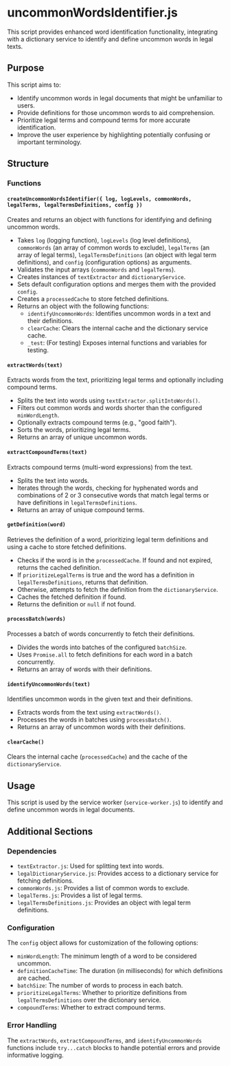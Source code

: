 # uncommonWordsIdentifier.js

This script provides enhanced word identification functionality, integrating with a dictionary service to identify and define uncommon words in legal texts.

## Purpose

This script aims to:

* Identify uncommon words in legal documents that might be unfamiliar to users.
* Provide definitions for those uncommon words to aid comprehension.
* Prioritize legal terms and compound terms for more accurate identification.
* Improve the user experience by highlighting potentially confusing or important terminology.

## Structure

### Functions

#### `createUncommonWordsIdentifier({ log, logLevels, commonWords, legalTerms, legalTermsDefinitions, config })`

Creates and returns an object with functions for identifying and defining uncommon words.

* Takes `log` (logging function), `logLevels` (log level definitions), `commonWords` (an array of common words to exclude), `legalTerms` (an array of legal terms), `legalTermsDefinitions` (an object with legal term definitions), and `config` (configuration options) as arguments.
* Validates the input arrays (`commonWords` and `legalTerms`).
* Creates instances of `textExtractor` and `dictionaryService`.
* Sets default configuration options and merges them with the provided `config`.
* Creates a `processedCache` to store fetched definitions.
* Returns an object with the following functions:
  * `identifyUncommonWords`: Identifies uncommon words in a text and their definitions.
  * `clearCache`: Clears the internal cache and the dictionary service cache.
  * `_test`: (For testing) Exposes internal functions and variables for testing.

#### `extractWords(text)`

Extracts words from the text, prioritizing legal terms and optionally including compound terms.

* Splits the text into words using `textExtractor.splitIntoWords()`.
* Filters out common words and words shorter than the configured `minWordLength`.
* Optionally extracts compound terms (e.g., "good faith").
* Sorts the words, prioritizing legal terms.
* Returns an array of unique uncommon words.

#### `extractCompoundTerms(text)`

Extracts compound terms (multi-word expressions) from the text.

* Splits the text into words.
* Iterates through the words, checking for hyphenated words and combinations of 2 or 3 consecutive words that match legal terms or have definitions in `legalTermsDefinitions`.
* Returns an array of unique compound terms.

#### `getDefinition(word)`

Retrieves the definition of a word, prioritizing legal term definitions and using a cache to store fetched definitions.

* Checks if the word is in the `processedCache`. If found and not expired, returns the cached definition.
* If `prioritizeLegalTerms` is true and the word has a definition in `legalTermsDefinitions`, returns that definition.
* Otherwise, attempts to fetch the definition from the `dictionaryService`.
* Caches the fetched definition if found.
* Returns the definition or `null` if not found.

#### `processBatch(words)`

Processes a batch of words concurrently to fetch their definitions.

* Divides the words into batches of the configured `batchSize`.
* Uses `Promise.all` to fetch definitions for each word in a batch concurrently.
* Returns an array of words with their definitions.

#### `identifyUncommonWords(text)`

Identifies uncommon words in the given text and their definitions.

* Extracts words from the text using `extractWords()`.
* Processes the words in batches using `processBatch()`.
* Returns an array of uncommon words with their definitions.

#### `clearCache()`

Clears the internal cache (`processedCache`) and the cache of the `dictionaryService`.

## Usage

This script is used by the service worker (`service-worker.js`) to identify and define uncommon words in legal documents.

## Additional Sections

### Dependencies

* `textExtractor.js`: Used for splitting text into words.
* `legalDictionaryService.js`: Provides access to a dictionary service for fetching definitions.
* `commonWords.js`: Provides a list of common words to exclude.
* `legalTerms.js`: Provides a list of legal terms.
* `legalTermsDefinitions.js`: Provides an object with legal term definitions.

### Configuration

The `config` object allows for customization of the following options:

* `minWordLength`: The minimum length of a word to be considered uncommon.
* `definitionCacheTime`: The duration (in milliseconds) for which definitions are cached.
* `batchSize`: The number of words to process in each batch.
* `prioritizeLegalTerms`: Whether to prioritize definitions from `legalTermsDefinitions` over the dictionary service.
* `compoundTerms`: Whether to extract compound terms.

### Error Handling

The `extractWords`, `extractCompoundTerms`, and `identifyUncommonWords` functions include `try...catch` blocks to handle potential errors and provide informative logging.

